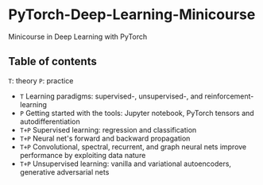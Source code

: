 # PyTorch-Deep-Learning-Minicourse
Minicourse in Deep Learning with PyTorch

## Table of contents
`T`: theory
`P`: practice

 - `T` Learning paradigms: supervised-, unsupervised-, and reinforcement-learning
 - `P` Getting started with the tools: Jupyter notebook, PyTorch tensors and autodifferentiation
 - `T+P` Supervised learning: regression and classification
 - `T+P` Neural net's forward and backward propagation
 - `T+P` Convolutional, spectral, recurrent, and graph neural nets improve performance by exploiting data nature
 - `T+P` Unsupervised learning: vanilla and variational autoencoders, generative adversarial nets
